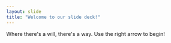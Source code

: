 ```yaml
---
layout: slide
title: "Welcome to our slide deck!"
---
```

Where there's a will, there's a way.
Use the right arrow to begin!
